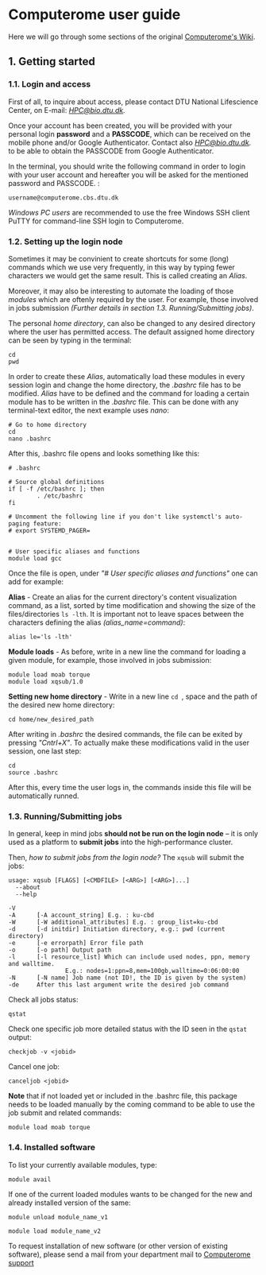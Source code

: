 # Computerome user guide

Here we will go through some sections of the original [Computerome's Wiki](https://www.computerome.dk/).

## 1. Getting started

### 1.1. Login and access

First of all, to inquire about access, please contact DTU National Lifescience Center, on E-mail: *HPC@bio.dtu.dk.*

Once your account has been created, you will be provided with your personal login **password** and a **PASSCODE**, which can be received on the mobile phone and/or Google Authenticator. Contact also *HPC@bio.dtu.dk.* to be able to obtain the PASSCODE from Google Authenticator.

In the terminal, you should write the following command in order to login with your user account and hereafter you will be asked for the mentioned password and PASSCODE. :

```
username@computerome.cbs.dtu.dk
```

*Windows PC users* are recommended to use the free Windows SSH client PuTTY for command-line SSH login to Computerome.

### 1.2. Setting up the login node

Sometimes it may be convinient to create shortcuts for some (long) commands which we use very frequently, in this way by typing fewer characters we would get the same result. This is called creating an *Alias*.

Moreover, it may also be interesting to automate the loading of those *modules* which are oftenly required by the user. For example, those involved in jobs submission *(Further details in section 1.3. Running/Submitting jobs)*. 

The personal *home directory*, can also be changed to any desired directory where the user has permitted access. The default assigned home directory can be seen by typing in the terminal:

```
cd
pwd
```

In order to create these *Alias*, automatically load these modules in every session login and change the home directory, the *.bashrc* file has to be modified. *Alias* have to be defined and the command for loading a certain module has to be written in the *.bashrc* file.
This can be done with any terminal-text editor, the next example uses *nano*:

```
# Go to home directory
cd
nano .bashrc
```

After this, .bashrc file opens and looks something like this:

```
# .bashrc

# Source global definitions
if [ -f /etc/bashrc ]; then
        . /etc/bashrc
fi

# Uncomment the following line if you don't like systemctl's auto-paging feature:
# export SYSTEMD_PAGER=


# User specific aliases and functions
module load gcc
```

Once the file is open, under *"# User specific aliases and functions"* one can add for example:

**Alias** - Create an alias for the current directory's content visualization command, as a list, sorted by  time modification and showing the size of the files/directories ```ls -lth```. It is important not to leave spaces between the characters defining the alias *(alias_name=command)*: 

```
alias le='ls -lth'
```
**Module loads** - As before, write in a new line the command for loading a given module, for example, those involved in jobs submission:

```
module load moab torque
module load xqsub/1.0
```
**Setting new home directory** - Write in a new line ```cd ```, space and the path of the desired new home directory:
```
cd home/new_desired_path
```


After writing in *.bashrc* the desired commands, the file can be exited by pressing *"Cntrl+X"*. To actually make these modifications valid in the user session, one last step:
```
cd
source .bashrc
```
After this, every time the user logs in, the commands inside this file will be automatically runned.


### 1.3. Running/Submitting jobs
In general, keep in mind jobs **should not be run on the login node** – it is only used as a platform to **submit jobs** into the high-performance cluster.

Then, *how to submit jobs from the login node?*
The ```xqsub``` will submit the jobs:
```
usage: xqsub [FLAGS] [<CMDFILE> [<ARG>] [<ARG>]...]
  --about
  --help

-V
-A      [-A account_string] E.g. : ku-cbd
-W      [-W additional_attributes] E.g. : group_list=ku-cbd
-d      [-d initdir] Initiation directory, e.g.: pwd (current directory)
-e      [-e errorpath] Error file path
-o      [-o path] Output path
-l      [-l resource_list] Which can include used nodes, ppn, memory and walltime.
                E.g.: nodes=1:ppn=8,mem=100gb,walltime=0:06:00:00
-N      [-N name] Job name (not ID!, the ID is given by the system)
-de     After this last argument write the desired job command
```

Check all jobs status:
```
qstat
```

Check one specific job more detailed status with the ID seen in the ```qstat``` output:
```
checkjob -v <jobid>
```

Cancel one job:
```
canceljob <jobid>
```


**Note** that if not loaded yet or included in the .bashrc file, this package needs to be loaded manually by the coming command to be able to use the job submit and related commands:
```
module load moab torque
```

### 1.4. Installed software

To list your currently available modules, type:

```
module avail
```

If one of the current loaded modules wants to be changed for the new and already installed version of the same:
```
module unload module_name_v1

module load module_name_v2
```

To request installation of new software (or other version of existing software), please send a mail from your department mail to [Computerome support](http://wiki.bio.dtu.dk/computerome/index.php/Main_Page#Contact)

